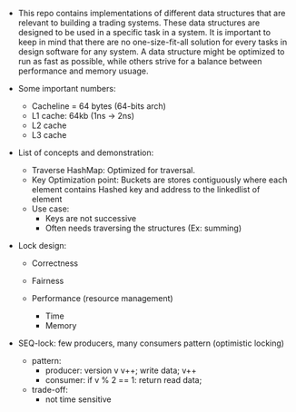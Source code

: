 - This repo contains implementations of different data structures that are relevant to building a trading systems.
These data structures are designed to be used in a specific task in a system. It is important to keep in mind that there
are no one-size-fit-all solution for every tasks in design software for any system. A data structure might be optimized to run
as fast as possible, while others strive for a balance between performance and memory usuage.

- Some important numbers:
    - Cacheline = 64 bytes (64-bits arch)
    - L1 cache: 64kb (1ns -> 2ns)
    - L2 cache
    - L3 cache


- List of concepts and demonstration:
    - Traverse HashMap: Optimized for traversal. 
    - Key Optimization point: Buckets are stores contiguously where each element contains
    Hashed key and address to the linkedlist of element
    - Use case:
        - Keys are not successive
        - Often needs traversing the structures (Ex: summing)

- Lock design:
    - Correctness
    - Fairness
    - Performance (resource management)
    
        - Time
        - Memory
- SEQ-lock: few producers, many consumers pattern (optimistic locking)
    - pattern:
        - producer:
            version v
            v++;
            write data;
            v++
        - consumer:
            if v % 2 == 1:
                return
            read data;
    - trade-off:
        - not time sensitive
        
    
